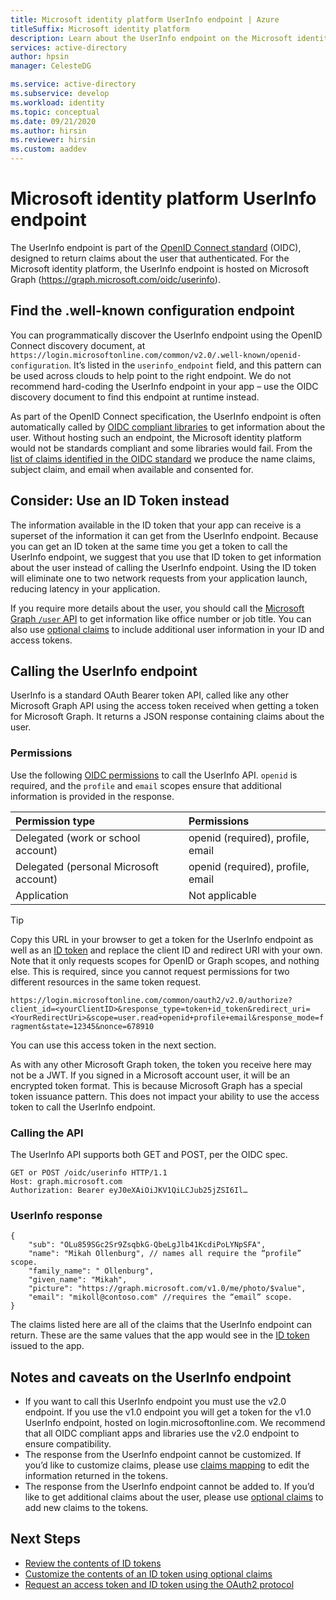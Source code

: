 ```yaml
---
title: Microsoft identity platform UserInfo endpoint | Azure
titleSuffix: Microsoft identity platform
description: Learn about the UserInfo endpoint on the Microsoft identity platform.
services: active-directory
author: hpsin
manager: CelesteDG

ms.service: active-directory
ms.subservice: develop
ms.workload: identity
ms.topic: conceptual
ms.date: 09/21/2020
ms.author: hirsin
ms.reviewer: hirsin
ms.custom: aaddev
---
```


# Microsoft identity platform UserInfo endpoint

The UserInfo endpoint is part of the [OpenID Connect standard](https://openid.net/specs/openid-connect-core-1_0.html#UserInfo) (OIDC), designed to return claims about the user that authenticated.  For the Microsoft identity platform, the UserInfo endpoint is hosted on Microsoft Graph (https://graph.microsoft.com/oidc/userinfo). 

## Find the .well-known configuration endpoint

You can programmatically discover the UserInfo endpoint using the OpenID Connect discovery document, at `https://login.microsoftonline.com/common/v2.0/.well-known/openid-configuration`. It’s listed in the `userinfo_endpoint` field, and this pattern can be used across clouds to help point to the right endpoint.  We do not recommend hard-coding the UserInfo endpoint in your app – use the OIDC discovery document to find this endpoint at runtime instead.

As part of the OpenID Connect specification, the UserInfo endpoint is often automatically called by [OIDC compliant libraries](https://openid.net/developers/certified/)  to get information about the user.  Without hosting such an endpoint, the Microsoft identity platform would not be standards compliant and some libraries would fail.  From the [list of claims identified in the OIDC standard](https://openid.net/specs/openid-connect-core-1_0.html#StandardClaims) we produce the name claims, subject claim, and email when available and consented for.  

## Consider: Use an ID Token instead

The information available in the ID token that your app can receive is a superset of the information it can get from the UserInfo endpoint.  Because you can get an ID token at the same time you get a token to call the UserInfo endpoint, we suggest that you use that ID token to get information about the user instead of calling the UserInfo endpoint.  Using the ID token will eliminate one to two network requests from your application launch, reducing latency in your application.

If you require more details about the user, you should call the [Microsoft Graph `/user` API](/graph/api/user-get) to get information like office number or job title.   You can also use [optional claims](active-directory-optional-claims.md) to include additional user information in your ID and access tokens.

## Calling the UserInfo endpoint

UserInfo is a standard OAuth Bearer token API, called like any other Microsoft Graph API using the access token received when getting a token for Microsoft Graph. It returns a JSON response containing claims about the user.

### Permissions

Use the following [OIDC permissions](v2-permissions-and-consent.md#openid-connect-scopes) to call the UserInfo API. `openid` is required, and the `profile` and `email` scopes ensure that additional information is provided in the response.

|Permission type      | Permissions    |
|:--------------------|:---------------------------------------------------------|
|Delegated (work or school account) | openid (required), profile, email |
|Delegated (personal Microsoft account) | openid (required), profile, email |
|Application | Not applicable |

> [!TIP]
> Copy this URL in your browser to get a token for the UserInfo endpoint as well as an [ID token](id-tokens.md) and replace the client ID and redirect URI with your own. Note that it only requests scopes for OpenID or Graph scopes, and nothing else.  This is required, since you cannot request permissions for two different resources in the same token request.
>
> `https://login.microsoftonline.com/common/oauth2/v2.0/authorize?client_id=<yourClientID>&response_type=token+id_token&redirect_uri=<YourRedirectUri>&scope=user.read+openid+profile+email&response_mode=fragment&state=12345&nonce=678910`
>
> You can use this access token in the next section.

As with any other Microsoft Graph token, the token you receive here may not be a JWT. If you signed in a Microsoft account user, it will be an encrypted token format. This is because Microsoft Graph has a special token issuance pattern. This does not impact your ability to use the access token to call the UserInfo endpoint.

### Calling the API

The UserInfo API supports both GET and POST, per the OIDC spec.

```http
GET or POST /oidc/userinfo HTTP/1.1
Host: graph.microsoft.com
Authorization: Bearer eyJ0eXAiOiJKV1QiLCJub25jZSI6Il…
```

### UserInfo response

```jsonc
{
    "sub": "OLu859SGc2Sr9ZsqbkG-QbeLgJlb41KcdiPoLYNpSFA",
    "name": "Mikah Ollenburg", // names all require the “profile” scope.
    "family_name": " Ollenburg",
    "given_name": "Mikah",
    "picture": "https://graph.microsoft.com/v1.0/me/photo/$value",
    "email": "mikoll@contoso.com" //requires the “email” scope.
}
```

The claims listed here are all of the claims that the UserInfo endpoint can return.  These are the same values that the app would see in the [ID token](id-tokens.md) issued to the app.  

## Notes and caveats on the UserInfo endpoint

* If you want to call this UserInfo endpoint you must use the v2.0 endpoint.  If you use the v1.0 endpoint you will get a token for the v1.0 UserInfo endpoint, hosted on login.microsoftonline.com.  We recommend that all OIDC compliant apps and libraries use the v2.0 endpoint to ensure compatibility.
* The response from the UserInfo endpoint cannot be customized.  If you’d like to customize claims, please use [claims mapping]( active-directory-claims-mapping.md) to edit the information returned in the tokens.
* The response from the UserInfo endpoint cannot be added to.  If you’d like to get additional claims about the user, please use [optional claims]( active-directory-optional-claims.md) to add new claims to the tokens.

## Next Steps

* [Review the contents of ID tokens](id-tokens.md)
* [Customize the contents of an ID token using optional claims](active-directory-optional-claims.md)
* [Request an access token and ID token using the OAuth2 protocol](v2-protocols-oidc.md)
